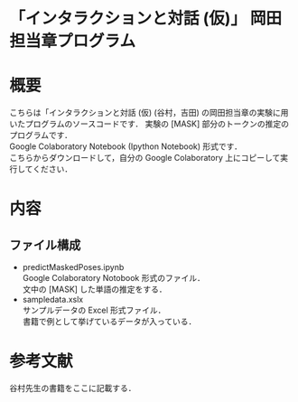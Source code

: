 # 「インタラクションと対話 (仮)」 岡田担当章プログラム

# 概要
こちらは「インタラクションと対話 (仮) (谷村，吉田) の岡田担当章の実験に用いたプログラムのソースコードです．
実験の [MASK] 部分のトークンの推定のプログラムです．  
Google Colaboratory Notebook (Ipython Notebook) 形式です．  
こちらからダウンロードして，自分の Google Colaboratory 上にコピーして実行してください．  

# 内容
## ファイル構成
- predictMaskedPoses.ipynb  
  Google Colaboratory Notobook 形式のファイル．  
  文中の [MASK] した単語の推定をする．  
- sampledata.xslx  
  サンプルデータの Excel 形式ファイル．  
  書籍で例として挙げているデータが入っている．

# 参考文献
谷村先生の書籍をここに記載する．
